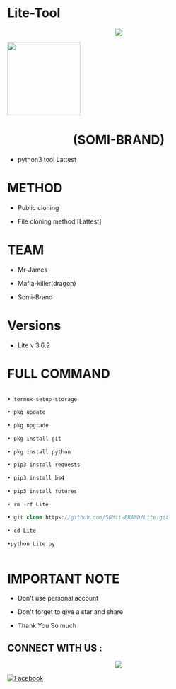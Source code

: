 # Lite-Tool
 
<p align="center">
 
<img src="https://i.pinimg.com/originals/16/62/ac/1662acee2dae9125798c9d54a6530333.gif">
 
</p>
 
<img height="165" src="https://github-readme-stats.vercel.app/api?username=SO-MI-AWAN&show_icons=true&include_all_commits=true&theme=react&cache_seconds=3200&hide_border=true" /></a>
 
<h1 align="center">(SOMI-BRAND)</h1>
 
* python3 tool Lattest 
 
# METHOD 
 
* Public cloning 
 
* File cloning method [Lattest]
 
# TEAM
 
* Mr-James
 
* Mafia-killer(dragon)
 
* Somi-Brand

# Versions

* Lite v 3.6.2
 
# FULL COMMAND 
 
```php
 
• termux-setup-storage
 
• pkg update
 
• pkg upgrade
 
• pkg install git
 
• pkg install python
 
• pip3 install requests
 
• pip3 install bs4
 
• pip3 install futures
 
• rm -rf Lite
 
• git clone https://github.com/SOMii-BRAND/Lite.git
 
• cd Lite
 
•python Lite.py
 
```
 
# IMPORTANT NOTE
 
* Don't use personal account
 
* Don't forget to give a star and share 
 
* Thank You So much
 
## CONNECT WITH US :
 
<p align="center">
 
<img src="https://cdn6.f-cdn.com/contestentries/610991/15980677/578d05c805d32_thumb900.jpg">
 
</p>
 
<a href="https://www.facebook.com/112589571242073/posts/116420000859030/?app=fbl"><img title="Facebook" src="https://img.shields.io/badge/SOMI-BRAND-brightgreen?style=for-the-badge&logo=github"></a>
 
 